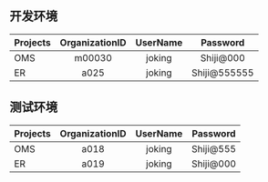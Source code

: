 ## 开发环境

| Projects | OrganizationID | UserName | Password |
| -------- | :-----: | :----: | :----: |
| OMS      | m00030 | joking | Shiji@000 |
| ER       | a025 | joking | Shiji@555555 |

## 测试环境

| Projects | OrganizationID | UserName | Password |
| -------- | :-----: | :----: | :----: |
| OMS      | a018 | joking | Shiji@555 |
| ER       | a019 | joking | Shiji@000 |
